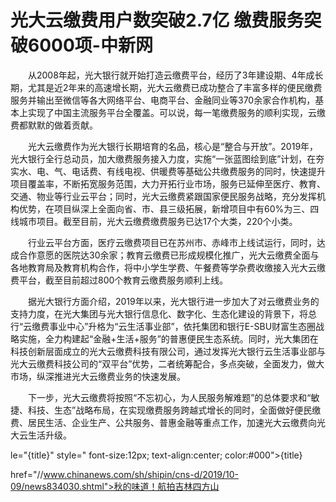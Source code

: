 # 光大云缴费用户数突破2.7亿 缴费服务突破6000项-中新网

　　从2008年起，光大银行就开始打造云缴费平台，经历了3年建设期、4年成长期，尤其是近2年来的高速增长期，光大云缴费已成功整合了丰富多样的便民缴费服务并输出至微信等各大网络平台、电商平台、金融同业等370余家合作机构，基本上实现了中国主流服务平台全覆盖。可以说，每一笔缴费服务的顺利实现，云缴费都默默的做着贡献。

　　光大云缴费作为光大银行长期培育的名品，核心是“整合与开放”。2019年，光大银行全行总动员，加大缴费服务接入力度，实施“一张蓝图绘到底”计划，在夯实水、电、气、电话费、有线电视、供暖费等基础公共缴费服务的同时，快速提升项目覆盖率，不断拓宽服务范围，大力开拓行业市场，服务已延伸至医疗、教育、交通、物业等行业云平台；同时，光大云缴费紧跟国家便民服务战略，充分发挥机构优势，在项目纵深上全面向省、市、县三级拓展，新增项目中有60%为三、四线城市项目。截至目前，光大云缴费缴费服务已达17个大类，220个小类。

　　行业云平台方面，医疗云缴费项目已在苏州市、赤峰市上线试运行，同时，达成合作意愿的医院达30余家；教育云缴费已形成规模化推广，光大云缴费全面与各地教育局及教育机构合作，将中小学生学费、午餐费等学杂费收缴接入光大云缴费平台，截至目前超过800个教育云缴费服务顺利上线。

　　据光大银行方面介绍，2019年以来，光大银行进一步加大了对云缴费业务的支持力度，在光大集团与光大银行信息化、数字化、生态化建设的背景下，将总行“云缴费事业中心”升格为“云生活事业部”，依托集团和银行E-SBU财富生态圈战略实施，全力构建起“金融+生活+服务”的普惠便民生态系统。同时，光大集团在科技创新层面成立的光大云缴费科技有限公司，通过发挥光大银行云生活事业部与光大云缴费科技公司的“双平台”优势，二者统筹配合，多点突破，全面发力，做大市场，纵深推进光大云缴费业务的快速发展。

　　下一步，光大云缴费将按照“不忘初心，为人民服务解难题”的总体要求和“敏捷、科技、生态”战略布局，在实现缴费服务跨越式增长的同时，全面做好便民缴费、居民生活、企业生产、公共服务、普惠金融等重点工作，加速光大云缴费向光大云生活升级。

le="{title}" style=" font-size:12px; text-align:center; color:#000">{title}

href="//www.chinanews.com/sh/shipin/cns-d/2019/10-09/news834030.shtml">秋的味道！航拍吉林四方山
